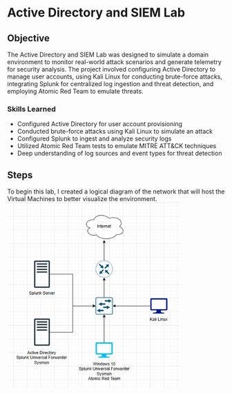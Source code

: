 # Active Directory and SIEM Lab

## Objective

The Active Directory and SIEM Lab was designed to simulate a domain environment to monitor real-world attack scenarios and generate telemetry for security analysis. The project involved configuring Active Directory to manage user accounts, using Kali Linux for conducting brute-force attacks, integrating Splunk for centralized log ingestion and threat detection, and employing Atomic Red Team to emulate threats. 

### Skills Learned

- Configured Active Directory for user account provisioning
- Conducted brute-force attacks using Kali Linux to simulate an attack
- Configured Splunk to ingest and analyze security logs
- Utilized Atomic Red Team tests to emulate MITRE ATT&CK techniques
- Deep understanding of log sources and event types for threat detection

## Steps

To begin this lab, I created a logical diagram of the network that will host the Virtual Machines to better visualize the environment.
<img src="NetworkDiagram.PNG" alt="Network Diagram" width="400">


